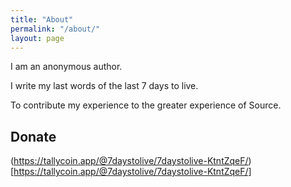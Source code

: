 ```yaml
---
title: "About"
permalink: "/about/"
layout: page
---
```


I am an anonymous author.

I write my last words of the last 7 days to live.

To contribute my experience to the greater experience of Source.

## Donate

(https://tallycoin.app/@7daystolive/7daystolive-KtntZqeF/)[https://tallycoin.app/@7daystolive/7daystolive-KtntZqeF/]